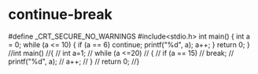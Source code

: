 # continue-break
#define _CRT_SECURE_NO_WARNINGS
#include<stdio.h>
int main()
{
	int a = 0;
	while (a <= 10)
	{
		if (a == 6)
			continue;
		printf("%d", a);
		a++;
	}
	return 0;
}
//int main()
//{
//	int a=1;
//	while (a <=20)
//	{
//		if (a == 15)
//			break;
//		printf("%d", a);
//		a++;
//	}
//	return 0;
//}
